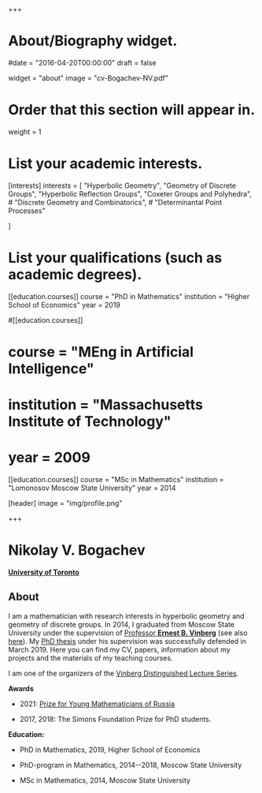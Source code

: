+++
# About/Biography widget.

#date = "2016-04-20T00:00:00"
draft = false

widget = "about"
image = "cv-Bogachev-NV.pdf"


# Order that this section will appear in.
weight = 1

# List your academic interests.
[interests]
  interests = [
    "Hyperbolic Geometry",
    "Geometry of Discrete Groups",
    "Hyperbolic Reflection Groups",
    "Coxeter Groups and Polyhedra",
    # "Discrete Geometry and Combinatorics",
    # "Determinantal Point Processes"

  ]


# List your qualifications (such as academic degrees).

[[education.courses]]
  course = "PhD in Mathematics"
  institution = "Higher School of Economics"
  year = 2019

#[[education.courses]]
#  course = "MEng in Artificial Intelligence"
#  institution = "Massachusetts Institute of Technology"
#  year = 2009

[[education.courses]]
  course = "MSc in Mathematics"
  institution = "Lomonosov Moscow State University"
  year = 2014

[header] 
image = "img/profile.png"
 
+++






# Nikolay V. Bogachev


[**University of Toronto**](https://www.utoronto.ca/) 


## About

I am a mathematician with research interests in hyperbolic geometry and geometry of discrete groups. In 2014, I graduated from Moscow State University under the supervision of [Professor **Ernest B. Vinberg**](http://halgebra.math.msu.su/wiki/doku.php/staff:vinberg:english) (see also [here](http://www.ams.org/distribution/mmj/vol8-4-2008/vinberg-birthday.html)). My [PhD thesis](pdf/Bogachev-PhD-2018.pdf) under his supervision was successfully defended in March 2019. Here you can find my CV, papers, information about my projects and the materials of my teaching courses.

I am one of the organizers of the [Vinberg Distinguished Lecture Series](https://vinberg.combgeo.org/).

**Awards**

  - 2021: [Prize for Young Mathematicians of Russia](https://icm2022.org/blog/the-announcement-of-prize-for-young-russian-mathematicians-winners-among-young-scientists)

  - 2017, 2018: The Simons Foundation Prize for PhD students.

**Education:**

  - PhD in Mathematics, 2019, Higher School of Economics
  
  - PhD-program in Mathematics, 2014--2018, Moscow State University

  - MSc in Mathematics, 2014, Moscow State University






